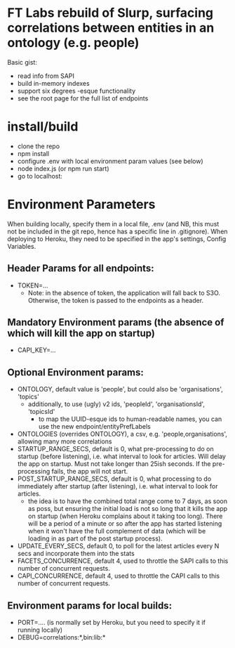 # FT Labs rebuild of Slurp, surfacing correlations between entities in an ontology (e.g. people)

Basic gist:

* read info from SAPI
* build in-memory indexes
* support six degrees -esque functionality
* see the root page for the full list of endpoints

# install/build

* clone the repo
* npm install
* configure .env with local environment param values (see below)
* node index.js (or npm run start)
* go to localhost:<PORT>

# Environment Parameters

When building locally, specify them in a local file, .env (and NB, this must not be included in the git repo, hence has a specific line in .gitignore). When deploying to Heroku, they need to be specified in the app's settings, Config Variables.

## Header Params for all endpoints:

* TOKEN=...
	* Note: in the absence of token, the application will fall back to S3O. Otherwise, the token is passed to the endpoints as a header.

## Mandatory Environment params (the absence of which will kill the app on startup)

* CAPI_KEY=...

## Optional Environment params:

* ONTOLOGY, default value is 'people', but could also be 'organisations', 'topics'
   * additionally, to use (ugly) v2 ids, 'peopleId', 'organisationsId', 'topicsId'
	    * to map the UUID-esque ids to human-readable names, you can use the new endpoint/entityPrefLabels
* ONTOLOGIES (overrides ONTOLOGY), a csv, e.g. 'people,organisations', allowing many more correlations
* STARTUP_RANGE_SECS, default is 0, what pre-processing to do on startup (before listening), i.e. what interval to look for articles. Will delay the app on startup. Must not take longer than 25ish seconds. If the pre-processing fails, the app will not start.
* POST_STARTUP_RANGE_SECS, default is 0, what processing to do immediately after startup (after listening), i.e. what interval to look for articles.
   * the idea is to have the combined total range come to 7 days, as soon as poss, but ensuring the initial load is not so long that it kills the app on startup (when Heroku complains about it taking too long). There will be a period of a minute or so after the app has started listening when it won't have the full complement of data (which will be loading in as part of the post startup process).
* UPDATE_EVERY_SECS, default 0, to poll for the latest articles every N secs and incorporate them into the stats
* FACETS_CONCURRENCE, default 4, used to throttle the SAPI calls to this number of concurrent requests.
* CAPI_CONCURRENCE, default 4, used to throttle the CAPI calls to this number of concurrent requests.

## Environment params for local builds:

* PORT=.... (is normally set by Heroku, but you need to specify it if running locally)
* DEBUG=correlations:\*,bin:lib:\*
